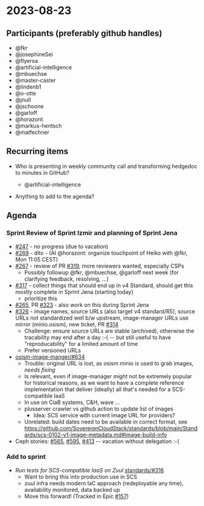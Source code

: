 # 2023-08-23

## Participants (preferably github handles)

- @fkr
- @josephineSei
- @flyersa
- @artificial-intelligence
- @mbuechse
- @master-caster
- @lindenb1
- @o-otte
- @jnull
- @jschoone
- @garloff
- @horazont
- @markus-hentsch
- @matfechner

## Recurring items

- Who is presenting in weekly community call and transforming hedgedoc to minutes in GitHub?
  - @artificial-intelligence

- Anything to add to the agenda?

## Agenda

### Sprint Review of Sprint Izmir and planning of Sprint Jena

- [#247](https://github.com/SovereignCloudStack/issues/issues/247) - no progress (due to vacation)
- [#269](https://github.com/SovereignCloudStack/issues/issues/269) - dito - (AI @horazont: organize touchpoint of Heiko with @fkr, Mon 11:05 CEST)
- [#267](https://github.com/SovereignCloudStack/standards/issues/267) - review of PR [#319](https://github.com/SovereignCloudStack/standards/pull/319), more reviewers wanted, especially CSPs
  - Possibly followup @fkr, @mbuechse, @garloff next week (for clarifying feedback, resolving, ...)
- [#317](https://github.com/SovereignCloudStack/standards/issues/317) - collect things that should end up in v4 Standard, should get this mostly complete in Sprint Jena (starting today)
  - prioritize this
- [#265](https://github.com/SovereignCloudStack/standards/issues/265), PR [#323](https://github.com/SovereignCloudStack/standards/pull/323) - also work on this during Sprint Jena
- [#326](https://github.com/SovereignCloudStack/standards/issues/326) - image names, source URLs (also target v4 standard/R5), source URLs not standardized well b/w upstream, image-manager URLs use mirror (minio.osism), new ticket, PR [#314](https://github.com/SovereignCloudStack/standards/pull/314)
  - Challenge: ensure source URLs are stable (archived), otherwise the tracability may end after a day :-( -- but still useful to have "reproducability" for a limited amount of time
  - Prefer versioned URLs
- [osism-image-manger/#634](https://github.com/osism/openstack-image-manager/issues/634)
  - Trouble: original URL is lost, as osism minio is used to grab images, *needs fixing*
  - Is relevant, even if image-manager might not be extremely popular for historical reasons, as we want to have a complete reference implementation that deliver (ideally) all that's needed for a SCS-compatible IaaS
  - In use on CiaB systems, C&H, wave ...
  - plusserver crawler vs github action to update list of images
    - Idea: SCS service with current image URL for providers?
  - Unrelated: build dates need to be available in correct format, see <https://github.com/SovereignCloudStack/standards/blob/main/Standards/scs-0102-v1-image-metadata.md#image-build-info>
- Ceph stories: [#565](https://github.com/osism/issues/issues/565), [#595](https://github.com/osism/issues/issues/595), [#413](https://github.com/osism/issues/issues/413) -- vacation without delegation :-(

### Add to sprint

- *Run tests for SCS-compatible IaaS on Zuul* [standards/#316](https://github.com/SovereignCloudStack/standards/issues/316)
  - Want to bring this into production use in SCS
  - zuul infra needs modern IaC approach (redeployable any time), availability monitored, data backed up
  - Move this forward! (Tracked in Epic [#157](https://github.com/SovereignCloudStack/issues/issues/157))

